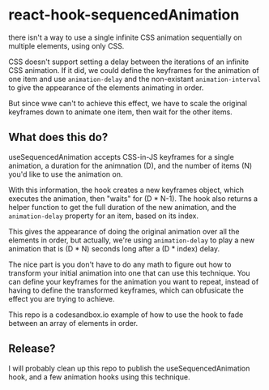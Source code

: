 # react-hook-sequencedAnimation

there isn't a way to use a single infinite CSS animation sequentially on multiple elements, using only CSS.   

CSS doesn't support setting a delay between the iterations of an infinite CSS animation. If it did, we could define the keyframes for the animation of one item and use `animation-delay` and the non-existant `animation-interval` to give the appearance of the elements animating in order.

But since wwe can't to achieve this effect, we have to scale the original keyframes down to animate one item, then wait for the other items.

## What does this do?

useSequencedAnimation accepts CSS-in-JS keyframes for a single animation, a duration for the animnation (D), and the number of items (N) you'd like to use the animation on. 

With this information, the hook creates a new keyframes object, which executes the animation, then "waits" for (D * N-1). 
The hook also returns a helper function to get the full duration of the new animation, and the `animation-delay` property for an item, based on its index.

This gives the appearance of doing the original animation over all the elements in order, but actually, we're using `animation-delay` to play a new animation that is (D * N) seconds long after a (D * index) delay.

The nice part is you don't have to do any math to figure out how to transform your initial animation into one that can use this technique. You can define your keyframes for the animation you want to repeat, instead of having to define the transformed keyframes, which can obfusicate the effect you are trying to achieve. 

This repo is a codesandbox.io example of how to use the hook to fade between an array of elements in order. 

## Release?

I will probably clean up this repo to publish the useSequencedAnimation hook, and a few animation hooks using this technique. 
